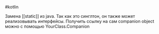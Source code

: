 #kotlin 

Замена [[static]] из java. 
Так как это синглтон, он также может реализовывать интерфейсы.
Получить ссылку на сам companion object можно с помощью YourClass.Companion